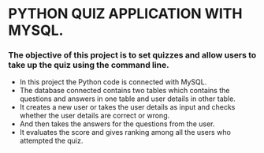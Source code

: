 # PYTHON QUIZ APPLICATION WITH MYSQL.
### The objective of this project is to set quizzes and allow users to take up the quiz using the command line.

* In this project the Python code is connected with MySQL.
* The database connected contains two tables which contains the questions and answers in one table and user details in other table.
* It creates a new user or takes the user details as input and checks whether the user details are correct or wrong. 
* And then takes the answers for the questions from the user.
* It evaluates the score and gives ranking among all the users who attempted the quiz.

